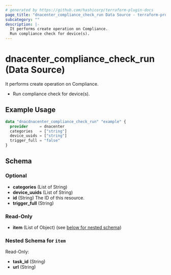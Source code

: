 ```yaml
---
# generated by https://github.com/hashicorp/terraform-plugin-docs
page_title: "dnacenter_compliance_check_run Data Source - terraform-provider-dnacenter"
subcategory: ""
description: |-
  It performs create operation on Compliance.
  Run compliance check for device(s).
---
```


# dnacenter_compliance_check_run (Data Source)

It performs create operation on Compliance.

- Run compliance check for device(s).

## Example Usage

```terraform
data "dnacdnacenter_compliance_check_run" "example" {
  provider     = dnacenter
  categories   = ["string"]
  device_uuids = ["string"]
  trigger_full = "false"
}
```

<!-- schema generated by tfplugindocs -->
## Schema

### Optional

- **categories** (List of String)
- **device_uuids** (List of String)
- **id** (String) The ID of this resource.
- **trigger_full** (String)

### Read-Only

- **item** (List of Object) (see [below for nested schema](#nestedatt--item))

<a id="nestedatt--item"></a>
### Nested Schema for `item`

Read-Only:

- **task_id** (String)
- **url** (String)


